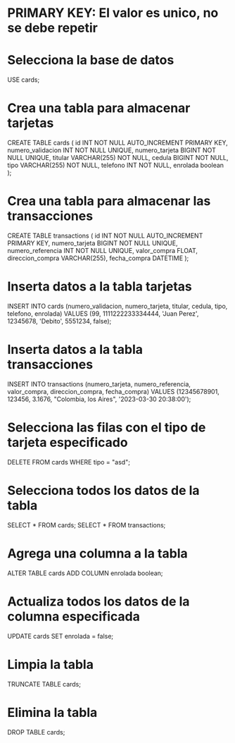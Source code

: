 # PRIMARY KEY: El valor es unico, no se debe repetir

# Selecciona la base de datos
USE cards;

# Crea una tabla para almacenar tarjetas
CREATE TABLE cards (
id INT NOT NULL AUTO_INCREMENT PRIMARY KEY,
numero_validacion INT NOT NULL UNIQUE,
numero_tarjeta BIGINT NOT NULL UNIQUE,
titular VARCHAR(255) NOT NULL,
cedula BIGINT NOT NULL,
tipo VARCHAR(255) NOT NULL,
telefono INT NOT NULL,
enrolada boolean
);

# Crea una tabla para almacenar las transacciones
CREATE TABLE transactions (
id INT NOT NULL AUTO_INCREMENT PRIMARY KEY,
numero_tarjeta BIGINT NOT NULL UNIQUE,
numero_referencia INT NOT NULL UNIQUE,
valor_compra FLOAT,
direccion_compra VARCHAR(255),
fecha_compra DATETIME
);

# Inserta datos a la tabla tarjetas
INSERT INTO cards (numero_validacion, numero_tarjeta, titular, cedula, tipo, telefono, enrolada)
VALUES (99, 1111222233334444, 'Juan Perez', 12345678, 'Debito', 5551234, false);

# Inserta datos a la tabla transacciones
INSERT INTO transactions (numero_tarjeta, numero_referencia, valor_compra, direccion_compra, fecha_compra)
VALUES (12345678901, 123456, 3.1676, "Colombia, los Aires", '2023-03-30 20:38:00');

# Selecciona las filas con el tipo de tarjeta especificado
DELETE FROM cards WHERE tipo = "asd";

# Selecciona todos los datos de la tabla
SELECT * FROM cards;
SELECT * FROM transactions;

# Agrega una columna a la tabla
ALTER TABLE cards ADD COLUMN enrolada boolean;

# Actualiza todos los datos de la columna especificada
UPDATE cards SET enrolada = false;

# Limpia la tabla
TRUNCATE TABLE cards;

# Elimina la tabla
DROP TABLE cards;